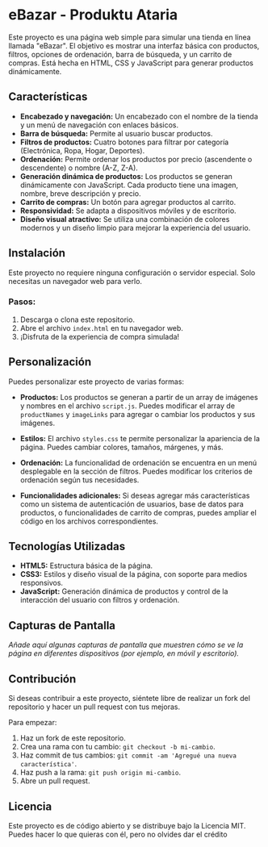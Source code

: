# eBazar - Produktu Ataria

Este proyecto es una página web simple para simular una tienda en línea llamada "eBazar". El objetivo es mostrar una interfaz básica con productos, filtros, opciones de ordenación, barra de búsqueda, y un carrito de compras. Está hecha en HTML, CSS y JavaScript para generar productos dinámicamente.

## Características

- **Encabezado y navegación:** Un encabezado con el nombre de la tienda y un menú de navegación con enlaces básicos.
- **Barra de búsqueda:** Permite al usuario buscar productos.
- **Filtros de productos:** Cuatro botones para filtrar por categoría (Electrónica, Ropa, Hogar, Deportes).
- **Ordenación:** Permite ordenar los productos por precio (ascendente o descendente) o nombre (A-Z, Z-A).
- **Generación dinámica de productos:** Los productos se generan dinámicamente con JavaScript. Cada producto tiene una imagen, nombre, breve descripción y precio.
- **Carrito de compras:** Un botón para agregar productos al carrito.
- **Responsividad:** Se adapta a dispositivos móviles y de escritorio.
- **Diseño visual atractivo:** Se utiliza una combinación de colores modernos y un diseño limpio para mejorar la experiencia del usuario.


## Instalación

Este proyecto no requiere ninguna configuración o servidor especial. Solo necesitas un navegador web para verlo.

### Pasos:

1. Descarga o clona este repositorio.
2. Abre el archivo `index.html` en tu navegador web.
3. ¡Disfruta de la experiencia de compra simulada!

## Personalización

Puedes personalizar este proyecto de varias formas:

- **Productos:** Los productos se generan a partir de un array de imágenes y nombres en el archivo `script.js`. Puedes modificar el array de `productNames` y `imageLinks` para agregar o cambiar los productos y sus imágenes.
  
- **Estilos:** El archivo `styles.css` te permite personalizar la apariencia de la página. Puedes cambiar colores, tamaños, márgenes, y más.

- **Ordenación:** La funcionalidad de ordenación se encuentra en un menú desplegable en la sección de filtros. Puedes modificar los criterios de ordenación según tus necesidades.

- **Funcionalidades adicionales:** Si deseas agregar más características como un sistema de autenticación de usuarios, base de datos para productos, o funcionalidades de carrito de compras, puedes ampliar el código en los archivos correspondientes.

## Tecnologías Utilizadas

- **HTML5:** Estructura básica de la página.
- **CSS3:** Estilos y diseño visual de la página, con soporte para medios responsivos.
- **JavaScript:** Generación dinámica de productos y control de la interacción del usuario con filtros y ordenación.
  
## Capturas de Pantalla

*Añade aquí algunas capturas de pantalla que muestren cómo se ve la página en diferentes dispositivos (por ejemplo, en móvil y escritorio).*

## Contribución

Si deseas contribuir a este proyecto, siéntete libre de realizar un fork del repositorio y hacer un pull request con tus mejoras.

Para empezar:

1. Haz un fork de este repositorio.
2. Crea una rama con tu cambio: `git checkout -b mi-cambio`.
3. Haz commit de tus cambios: `git commit -am 'Agregué una nueva característica'`.
4. Haz push a la rama: `git push origin mi-cambio`.
5. Abre un pull request.

## Licencia

Este proyecto es de código abierto y se distribuye bajo la Licencia MIT. Puedes hacer lo que quieras con él, pero no olvides dar el crédito 